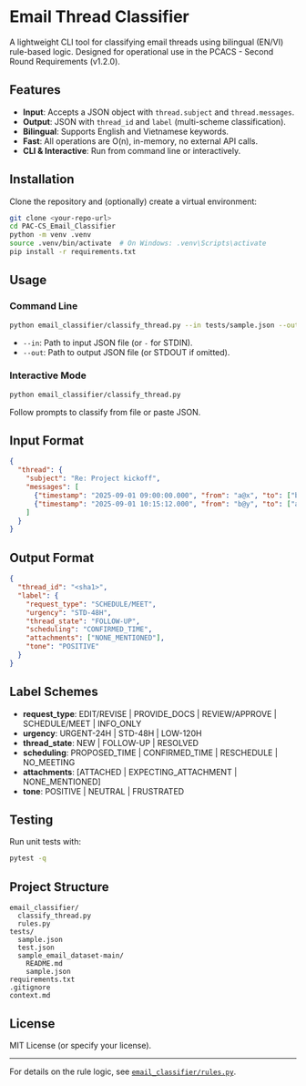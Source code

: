 # Email Thread Classifier

A lightweight CLI tool for classifying email threads using bilingual (EN/VI) rule-based logic. Designed for operational use in the PCACS - Second Round Requirements (v1.2.0).

## Features

- **Input**: Accepts a JSON object with `thread.subject` and `thread.messages`.
- **Output**: JSON with `thread_id` and `label` (multi-scheme classification).
- **Bilingual**: Supports English and Vietnamese keywords.
- **Fast**: All operations are O(n), in-memory, no external API calls.
- **CLI & Interactive**: Run from command line or interactively.

## Installation

Clone the repository and (optionally) create a virtual environment:

```sh
git clone <your-repo-url>
cd PAC-CS_Email_Classifier
python -m venv .venv
source .venv/bin/activate  # On Windows: .venv\Scripts\activate
pip install -r requirements.txt
```

## Usage

### Command Line

```sh
python email_classifier/classify_thread.py --in tests/sample.json --out pred.json
```

- `--in`: Path to input JSON file (or `-` for STDIN).
- `--out`: Path to output JSON file (or STDOUT if omitted).

### Interactive Mode

```sh
python email_classifier/classify_thread.py
```

Follow prompts to classify from file or paste JSON.

## Input Format

```json
{
  "thread": {
    "subject": "Re: Project kickoff",
    "messages": [
      {"timestamp": "2025-09-01 09:00:00.000", "from": "a@x", "to": ["b@y"], "body": "Let's meet Tue 3pm?"},
      {"timestamp": "2025-09-01 10:15:12.000", "from": "b@y", "to": ["a@x"], "body": "Confirmed. See you at 15:00, sending Zoom link. Thanks!"}
    ]
  }
}
```

## Output Format

```json
{
  "thread_id": "<sha1>",
  "label": {
    "request_type": "SCHEDULE/MEET",
    "urgency": "STD-48H",
    "thread_state": "FOLLOW-UP",
    "scheduling": "CONFIRMED_TIME",
    "attachments": ["NONE_MENTIONED"],
    "tone": "POSITIVE"
  }
}
```

## Label Schemes

- **request_type**: EDIT/REVISE | PROVIDE_DOCS | REVIEW/APPROVE | SCHEDULE/MEET | INFO_ONLY
- **urgency**: URGENT-24H | STD-48H | LOW-120H
- **thread_state**: NEW | FOLLOW-UP | RESOLVED
- **scheduling**: PROPOSED_TIME | CONFIRMED_TIME | RESCHEDULE | NO_MEETING
- **attachments**: [ATTACHED | EXPECTING_ATTACHMENT | NONE_MENTIONED]
- **tone**: POSITIVE | NEUTRAL | FRUSTRATED

## Testing

Run unit tests with:

```sh
pytest -q
```

## Project Structure

```
email_classifier/
  classify_thread.py
  rules.py
tests/
  sample.json
  test.json
  sample_email_dataset-main/
    README.md
    sample.json
requirements.txt
.gitignore
context.md
```

## License

MIT License (or specify your license).

---

For details on the rule logic, see [`email_classifier/rules.py`](email_classifier/rules.py).